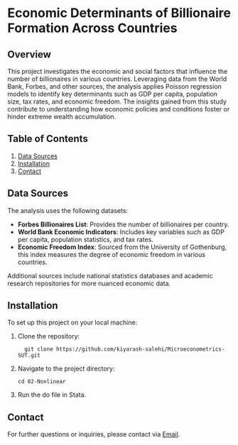 



# Economic Determinants of Billionaire Formation Across Countries

## Overview

This project investigates the economic and social factors that influence the number of billionaires in various countries. Leveraging data from the World Bank, Forbes, and other sources, the analysis applies Poisson regression models to identify key determinants such as GDP per capita, population size, tax rates, and economic freedom. The insights gained from this study contribute to understanding how economic policies and conditions foster or hinder extreme wealth accumulation.

## Table of Contents

1. [Data Sources](#data-sources)
2. [Installation](#installation)
3. [Contact](#contact)

## Data Sources

The analysis uses the following datasets:

- **Forbes Billionaires List**: Provides the number of billionaires per country.
- **World Bank Economic Indicators**: Includes key variables such as GDP per capita, population statistics, and tax rates.
- **Economic Freedom Index**: Sourced from the University of Gothenburg, this index measures the degree of economic freedom in various countries.
  
Additional sources include national statistics databases and academic research repositories for more nuanced economic data.


## Installation

To set up this project on your local machine:

1. Clone the repository:
   ```
     git clone https://github.com/kiyarash-salehi/Microeconometrics-SUT.git
   ```
2. Navigate to the project directory:
   ```
   cd 02-Nonlinear
   ```
3. Run the do file in Stata.

## Contact

For further questions or inquiries, please contact via [Email](mailto:kiyarashsalehi79@gmail.com).
